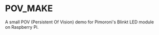 # POV_MAKE

A small POV (Persistent Of Vision) demo for Pimoroni's Blinkt LED module on Raspberry Pi.
